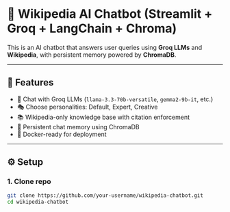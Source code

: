 # 📖 Wikipedia AI Chatbot (Streamlit + Groq + LangChain + Chroma)

This is an AI chatbot that answers user queries using **Groq LLMs** and **Wikipedia**, 
with persistent memory powered by **ChromaDB**.

---

## 🚀 Features
- 🤖 Chat with Groq LLMs (`llama-3.3-70b-versatile`, `gemma2-9b-it`, etc.)
- 🎭 Choose personalities: Default, Expert, Creative
- 📚 Wikipedia-only knowledge base with citation enforcement
- 🧠 Persistent chat memory using ChromaDB
- 🐳 Docker-ready for deployment

---

## ⚙️ Setup

### 1. Clone repo
```bash
git clone https://github.com/your-username/wikipedia-chatbot.git
cd wikipedia-chatbot

